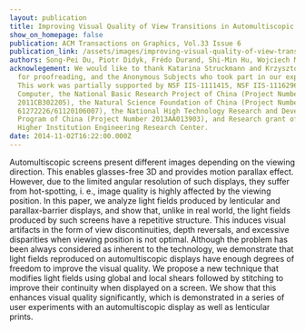 ```yaml
---
layout: publication
title: Improving Visual Quality of View Transitions in Automultiscopic Displays
show_on_homepage: false
publication: ACM Transactions on Graphics, Vol.33 Issue 6
publication_link: /assets/images/improving-visual-quality-of-view-transitions-in-automultiscopic-displays.pdf
authors: Song-Pei Du, Piotr Didyk, Frédo Durand, Shi-Min Hu, Wojciech Matusik
acknowlegement: We would like to thank Katarina Struckmann and Krzysztof Templin
  for proofreading, and the Anonymous Subjects who took part in our experiments.
  This work was partially supported by NSF IIS-1111415, NSF IIS-1116296, Quanta
  Computer, the National Basic Research Project of China (Project Number
  2011CB302205), the Natural Science Foundation of China (Project Number
  61272226/61120106007), the National High Technology Research and Development
  Program of China (Project Number 2013AA013903), and Research grant of Beijing
  Higher Institution Engineering Research Center.
date: 2014-11-02T16:22:00.000Z
---
```

Automultiscopic screens present different images depending on the viewing direction. This enables glasses-free 3D and provides motion parallax effect. However, due to the limited angular resolution of such displays, they suffer from hot-spotting, i. e., image quality is highly affected by the viewing position. In this paper, we analyze light fields produced by lenticular and parallax-barrier displays, and show that, unlike in real world, the light fields produced by such screens have a repetitive structure. This induces visual artifacts in the form of view discontinuities, depth reversals, and excessive disparities when viewing position is not optimal. Although the problem has been always considered as inherent to the technology, we demonstrate that light fields reproduced on automultiscopic displays have enough degrees of freedom to improve the visual quality. We propose a new technique that modifies light fields using global and local shears followed by stitching to improve their continuity when displayed on a screen. We show that this enhances visual quality significantly, which is demonstrated in a series of user experiments with an automultiscopic display as well as lenticular prints.
